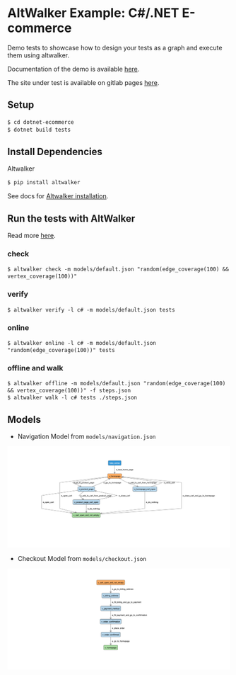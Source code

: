 # AltWalker Example: C#/.NET E-commerce

Demo tests to showcase how to design your tests as a graph and execute them using altwalker.

Documentation of the demo is available [here](https://altom.gitlab.io/altwalker/altwalker/examples/dotnet/e-commerce-demo.html).

The site under test is available on gitlab pages [here](https://altom.gitlab.io/altwalker/snipcart-jekyll-ecommerce-demo/).

## Setup

```bash
$ cd dotnet-ecommerce
$ dotnet build tests
```

## Install Dependencies

Altwalker

```bash
$ pip install altwalker
```

See docs for [Altwalker installation](https://altom.gitlab.io/altwalker/altwalker/installation.html).

## Run the tests with AltWalker

Read more [here](https://altom.gitlab.io/altwalker/altwalker/examples/python/e-commerce-demo.html).

### check

```
$ altwalker check -m models/default.json "random(edge_coverage(100) && vertex_coverage(100))"
```

### verify

```
$ altwalker verify -l c# -m models/default.json tests
```

### online

```
$ altwalker online -l c# -m models/default.json "random(edge_coverage(100))" tests
```

### offline and walk

```
$ altwalker offline -m models/default.json "random(edge_coverage(100) && vertex_coverage(100))" -f steps.json
$ altwalker walk -l c# tests ./steps.json
```


## Models

* Navigation Model from `models/navigation.json`

![Navigation Model](img/navigation-model.png)

* Checkout Model from `models/checkout.json`

![Checkout Model](img/checkout-model.png)
